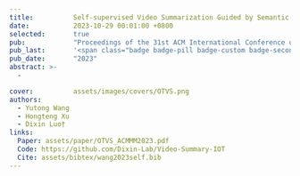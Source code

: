 ```yaml
---
title:          Self-supervised Video Summarization Guided by Semantic Inverse Optimal Transport
date:           2023-10-29 00:01:00 +0800
selected:       true
pub:            "Proceedings of the 31st ACM International Conference on Multimedia, ACMMM "
pub_last:       '<span class="badge badge-pill badge-custom badge-secondary">Conference</span>'
pub_date:       "2023"
abstract: >-
  -

cover:          assets/images/covers/OTVS.png
authors:
  - Yutong Wang
  - Hongteng Xu
  - Dixin Luo†
links:
  Paper: assets/paper/OTVS_ACMMM2023.pdf
  Code: https://github.com/Dixin-Lab/Video-Summary-IOT
  Cite: assets/bibtex/wang2023self.bib
---
```

